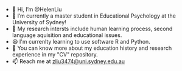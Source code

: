 - 👋 Hi, I’m @HelenLiu
- 👀 I’m currently a master student in Educational Psychology at the University of Sydney!
- 🌱 My research intersts include human learning process, second language aquisition and educational issues. 
- 😆 I'm currenlty learning to use software R and Python. 
- 📸 You can know more about my education history and research experience in my "CV" repository. 
- 📫 Reach me at zliu3474@uni.sydney.edu.au 

<!---
HelenLiu0609/HelenLiu0609 is a ✨ special ✨ repository because its `README.md` (this file) appears on your GitHub profile.
You can click the Preview link to take a look at your changes.
--->
